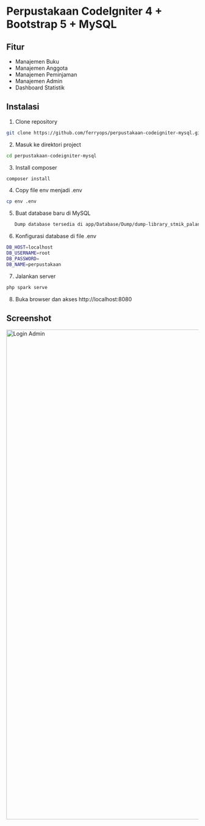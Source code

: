 # Perpustakaan CodeIgniter 4 + Bootstrap 5 + MySQL

## Fitur

- Manajemen Buku
- Manajemen Anggota
- Manajemen Peminjaman
- Manajemen Admin
- Dashboard Statistik

## Instalasi

1. Clone repository

```bash
git clone https://github.com/ferryops/perpustakaan-codeigniter-mysql.git
```

2. Masuk ke direktori project

```bash
cd perpustakaan-codeigniter-mysql
```

3. Install composer

```bash
composer install
```

4. Copy file env menjadi .env

```bash
cp env .env
```

5. Buat database baru di MySQL

```bash
   Dump database tersedia di app/Database/Dump/dump-library_stmik_palangkaraya-202501012333.sql
```

6. Konfigurasi database di file .env

```bash
DB_HOST=localhost
DB_USERNAME=root
DB_PASSWORD=
DB_NAME=perpustakaan
```

7. Jalankan server

```bash
php spark serve
```

8. Buka browser dan akses http://localhost:8080

## Screenshot

<img width="1280" alt="Login Admin" src="https://github.com/user-attachments/assets/608fa0b5-6a15-4ab0-9ef2-91a749482f98" />

